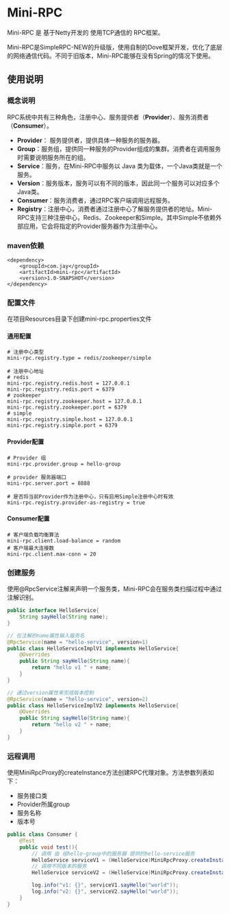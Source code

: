 # Mini-RPC

Mini-RPC 是 基于Netty开发的 使用TCP通信的 RPC框架。

Mini-RPC是SimpleRPC-NEW的升级版，使用自制的Dove框架开发，优化了底层的网络通信代码。不同于旧版本，Mini-RPC能够在没有Spring的情况下使用。

## 使用说明

### 概念说明

RPC系统中共有三种角色，注册中心、服务提供者（**Provider**）、服务消费者（**Consumer**）。

- **Provider**： 服务提供者，提供具体一种服务的服务器。
- **Group**：服务组，提供同一种服务的Provider组成的集群。消费者在调用服务时需要说明服务所在的组。
- **Service**：服务，在Mini-RPC中服务以 Java 类为载体，一个Java类就是一个服务。
- **Version**：服务版本，服务可以有不同的版本，因此同一个服务可以对应多个Java类。
- **Consumer**：服务消费者，通过RPC客户端调用远程服务。
- **Registry**：注册中心，消费者通过注册中心了解服务提供者的地址。Mini-RPC支持三种注册中心，Redis、Zookeeper和Simple。其中Simple不依赖外部应用，它会将指定的Provider服务器作为注册中心。

### maven依赖

```xml-dtd
<dependency>
	<groupId>com.jay</groupId>
    <artifactId>mini-rpc</artifactId>
    <version>1.0-SNAPSHOT</version>
</dependency>
```

### 配置文件

在项目Resources目录下创建mini-rpc.properties文件

#### 通用配置

```properties
# 注册中心类型
mini-rpc.registry.type = redis/zookeeper/simple

# 注册中心地址
# redis
mini-rpc.registry.redis.host = 127.0.0.1
mini-rpc.registry.redis.port = 6379
# zookeeper 
mini-rpc.registry.zookeeper.host = 127.0.0.1
mini-rpc.registry.zookeeper.port = 6379
# simple
mini-rpc.registry.simple.host = 127.0.0.1
mini-rpc.registry.simple.port = 6379
```

#### Provider配置

```properties
# Provider 组
mini-rpc.provider.group = hello-group

# provider 服务器端口
mini-rpc.server.port = 8888

# 是否将当前Provider作为注册中心，只有启用Simple注册中心时有效
mini-rpc.registry.provider-as-registry = true
```

#### Consumer配置

```properties
# 客户端负载均衡算法
mini-rpc.client.load-balance = random
# 客户端最大连接数
mini-rpc.client.max-conn = 20
```

### 创建服务

使用@RpcService注解来声明一个服务类，Mini-RPC会在服务类扫描过程中通过注解识别。

```java
public interface HelloService{
    String sayHello(String name);
}

// 在注解的name属性输入服务名
@RpcService(name = "hello-service", version=1)
public class HelloServiceImplV1 implements HelloService{
    @Overrides
    public String sayHello(String name){
        return "hello v1 " + name;
    }
}

// 通过version属性来完成版本控制
@RpcService(name = "hello-service", version=2)
public class HelloServiceImplV2 implements HelloService{
    @Overrides
    public String sayHello(String name){
        return "hello v2 " + name;
    }
}
```



### 远程调用

使用MiniRpcProxy的createInstance方法创建RPC代理对象。方法参数列表如下：

- 服务接口类
- Provider所属group
- 服务名称
- 版本号

```java
public class Consumer {
    @Test
    public void test(){
        // 调用 由 组hello-group中的服务器 提供的hello-service服务
		HelloService serviceV1 = (HelloService)MiniRpcProxy.createInstance(HelloService.class, "hello-group", "hello-service", 1);
		// 调用不同版本的服务
		HelloService serviceV2 = (HelloService)MiniRpcProxy.createInstance(HelloService.class, "hello-group", "hello-service", 2);

		log.info("v1: {}", serviceV1.sayHello("world"));
		log.info("v2: {}", serviceV2.sayHello("world"));
    }
}
```

